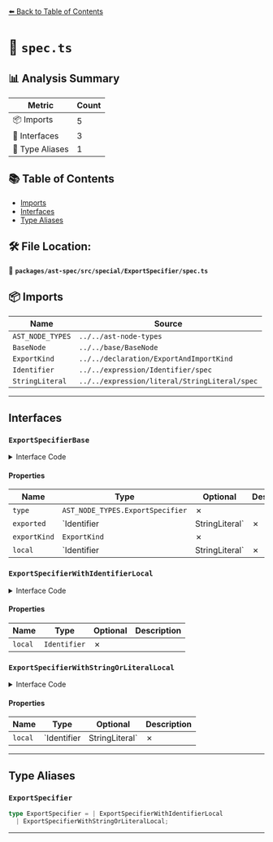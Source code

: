 [⬅️ Back to Table of Contents](../../../../../index.md)

# 📄 `spec.ts`

## 📊 Analysis Summary

| Metric | Count |
|--------|-------|
| 📦 Imports | 5 |
| 📐 Interfaces | 3 |
| 📑 Type Aliases | 1 |

## 📚 Table of Contents

- [Imports](#imports)
- [Interfaces](#interfaces)
- [Type Aliases](#type-aliases)

## 🛠️ File Location:
📂 **`packages/ast-spec/src/special/ExportSpecifier/spec.ts`**

## 📦 Imports

| Name | Source |
|------|--------|
| `AST_NODE_TYPES` | `../../ast-node-types` |
| `BaseNode` | `../../base/BaseNode` |
| `ExportKind` | `../../declaration/ExportAndImportKind` |
| `Identifier` | `../../expression/Identifier/spec` |
| `StringLiteral` | `../../expression/literal/StringLiteral/spec` |


---

## Interfaces

### `ExportSpecifierBase`

<details><summary>Interface Code</summary>

```ts
interface ExportSpecifierBase extends BaseNode {
  type: AST_NODE_TYPES.ExportSpecifier;
  exported: Identifier | StringLiteral;
  exportKind: ExportKind;
  local: Identifier | StringLiteral;
}
```
</details>

#### Properties

| Name | Type | Optional | Description |
|------|------|----------|-------------|
| `type` | `AST_NODE_TYPES.ExportSpecifier` | ✗ |  |
| `exported` | `Identifier | StringLiteral` | ✗ |  |
| `exportKind` | `ExportKind` | ✗ |  |
| `local` | `Identifier | StringLiteral` | ✗ |  |

### `ExportSpecifierWithIdentifierLocal`

<details><summary>Interface Code</summary>

```ts
export interface ExportSpecifierWithIdentifierLocal
  extends ExportSpecifierBase {
  local: Identifier;
}
```
</details>

#### Properties

| Name | Type | Optional | Description |
|------|------|----------|-------------|
| `local` | `Identifier` | ✗ |  |

### `ExportSpecifierWithStringOrLiteralLocal`

<details><summary>Interface Code</summary>

```ts
export interface ExportSpecifierWithStringOrLiteralLocal
  extends ExportSpecifierBase {
  local: Identifier | StringLiteral;
}
```
</details>

#### Properties

| Name | Type | Optional | Description |
|------|------|----------|-------------|
| `local` | `Identifier | StringLiteral` | ✗ |  |


---

## Type Aliases

### `ExportSpecifier`

```ts
type ExportSpecifier = | ExportSpecifierWithIdentifierLocal
  | ExportSpecifierWithStringOrLiteralLocal;
```


---